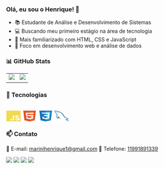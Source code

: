 ### Olá, eu sou o Henrique! 👋

- 📚 Estudante de Análise e Desenvolvimento de Sistemas
- 💻 Buscando meu primeiro estágio na área de tecnologia
- 🚀 Mais familiarizado com HTML, CSS e JavaScript
- 🎯 Foco em desenvolvimento web e análise de dados

### 📊 GitHub Stats
<table>
  <tr>
    <td><img height="180em" src="https://github-readme-stats.vercel.app/api?username=Henrique-Marini&show_icons=true&theme=dracula&include_all_commits=true&count_private=true"/></td>
    <td><img height="180em" src="https://github-readme-stats.vercel.app/api/top-langs/?username=Henrique-Marini&layout=compact&langs_count=6&theme=tokyonight"/></td>
  </tr>
</table>

### 🚀 Tecnologias
<div style="display: inline_block"><br>
  <img align="center" alt="Js" height="30" width="40" src="https://raw.githubusercontent.com/devicons/devicon/master/icons/javascript/javascript-plain.svg">
  <img align="center" alt="HTML" height="30" width="40" src="https://raw.githubusercontent.com/devicons/devicon/master/icons/html5/html5-original.svg">
  <img align="center" alt="CSS" height="30" width="40" src="https://raw.githubusercontent.com/devicons/devicon/master/icons/css3/css3-original.svg">
  <img align="center" alt="SQL" height="30" width="40" src="https://raw.githubusercontent.com/devicons/devicon/master/icons/mysql/mysql-original.svg">
</div>

### 📫 Contato
📧 E-mail: [marinihenrique1@gmail.com](mailto:marinihenrique1@gmail.com)
📱 Telefone: [11991891339](tel:11991891339)


 
<div> 
  <a href="https://www.instagram.com/_hmarini?igsh=MXRoOXIwMnhudDZk&utm_source=qr" target="_blank"><img src="https://img.shields.io/badge/-Instagram-%23E4405F?style=for-the-badge&logo=instagram&logoColor=white" target="_blank"></a>
 <a href="https://discord.gg/TeauCXfw" target="_blank"><img src="https://img.shields.io/badge/Discord-7289DA?style=for-the-badge&logo=discord&logoColor=white" target="_blank"></a> 
  <a href = "marinihenrique1@gmail.com"><img src="https://img.shields.io/badge/-Gmail-%23333?style=for-the-badge&logo=gmail&logoColor=white" target="_blank"></a>
  <a href="https://www.linkedin.com/in/henrique-marini-6576a2205?utm_source=share&utm_campaign=share_via&utm_content=profile&utm_medium=ios_app" target="_blank"><img src="https://img.shields.io/badge/-LinkedIn-%230077B5?style=for-the-badge&logo=linkedin&logoColor=white" target="_blank"></a>
</div>
